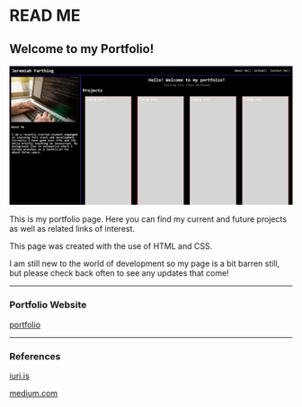 # READ ME

## Welcome to my Portfolio!

![Preview](./assests/images/portfolio-preview.png) 

This is my portfolio page. Here you can find my current and future projects as well as related links of interest.

This page was created with the use of HTML and CSS.

I am still new to the world of development so my page is a bit barren still, but please check back often to see any updates that come!

 ***

 ### Portfolio Website

[portfolio](https://jefarth.github.io/Portfolio/)

 ***

### References
[iuri.is](https://iuri.is/)

[medium.com](https://medium.com/swlh/how-i-use-css-grid-and-flexbox-to-create-a-one-page-website-262aeea3592a)